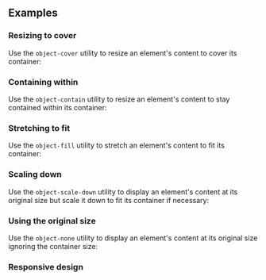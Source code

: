 ## Examples

### Resizing to cover

Use the `object-cover` utility to resize an element's content to cover its container:

### Containing within

Use the `object-contain` utility to resize an element's content to stay contained within its container:

### Stretching to fit

Use the `object-fill` utility to stretch an element's content to fit its container:

### Scaling down

Use the `object-scale-down` utility to display an element's content at its original size but scale it down to fit its container if necessary:

### Using the original size

Use the `object-none` utility to display an element's content at its original size ignoring the container size:

### Responsive design